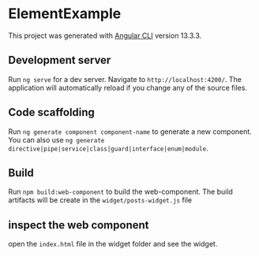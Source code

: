 # ElementExample

This project was generated with [Angular CLI](https://github.com/angular/angular-cli) version 13.3.3.

## Development server

Run `ng serve` for a dev server. Navigate to `http://localhost:4200/`. The application will automatically reload if you change any of the source files.

## Code scaffolding

Run `ng generate component component-name` to generate a new component. You can also use `ng generate directive|pipe|service|class|guard|interface|enum|module`.

## Build

Run `npm build:web-component` to build the web-component. The build artifacts will be create in the `widget/posts-widget.js`  file

## inspect the web component
open the `index.html` file in the widget folder and see the widget.

